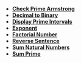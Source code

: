 - **[Check Prime Armstrong](CCheckPrimeArmstrong.md)**
- **[Decimal to Binary](CDecimaltoBinary.md)**
- **[Display Prime Intervals](CDisplayPrimeIntervals.md)**
- **[Exponent](CExponent.md)**
- **[Factorial Number](CFactorialNumber.md)**
- **[Reverse Sentence](CReverseSentence.md)**
- **[Sum Natural Numbers](CSumNaturalNumbers.md)**
- **[Sum Prime](CSumPrime.md)**